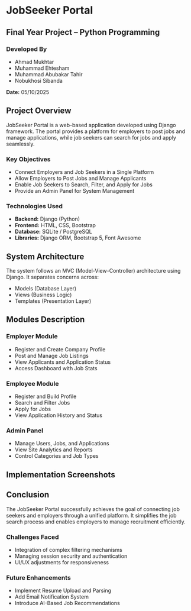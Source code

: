 # JobSeeker Portal

## Final Year Project – Python Programming

### Developed By
* Ahmad Mukhtar
* Muhammad Ehtesham
* Muhammad Abubakar Tahir
* Nobukhosi Sibanda

**Date:** 05/10/2025

## Project Overview
JobSeeker Portal is a web-based application developed using Django framework. The portal provides a platform for employers to post jobs and manage applications, while job seekers can search for jobs and apply seamlessly.

### Key Objectives
- Connect Employers and Job Seekers in a Single Platform
- Allow Employers to Post Jobs and Manage Applicants
- Enable Job Seekers to Search, Filter, and Apply for Jobs
- Provide an Admin Panel for System Management

### Technologies Used
- **Backend:** Django (Python)
- **Frontend:** HTML, CSS, Bootstrap
- **Database:** SQLite / PostgreSQL
- **Libraries:** Django ORM, Bootstrap 5, Font Awesome

## System Architecture
The system follows an MVC (Model-View-Controller) architecture using Django. It separates concerns across:
- Models (Database Layer)
- Views (Business Logic)
- Templates (Presentation Layer)

## Modules Description

### Employer Module
- Register and Create Company Profile
- Post and Manage Job Listings
- View Applicants and Application Status
- Access Dashboard with Job Stats

### Employee Module
- Register and Build Profile
- Search and Filter Jobs
- Apply for Jobs
- View Application History and Status

### Admin Panel
- Manage Users, Jobs, and Applications
- View Site Analytics and Reports
- Control Categories and Job Types

## Implementation Screenshots


## Conclusion
The JobSeeker Portal successfully achieves the goal of connecting job seekers and employers through a unified platform. It simplifies the job search process and enables employers to manage recruitment efficiently.

### Challenges Faced
- Integration of complex filtering mechanisms
- Managing session security and authentication
- UI/UX adjustments for responsiveness

### Future Enhancements
- Implement Resume Upload and Parsing
- Add Email Notification System
- Introduce AI-Based Job Recommendations
